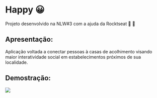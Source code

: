 # Happy :grinning:

Projeto desenvolvido na NLW#3 com a ajuda da Rocktseat :rocket: :seat:

## Apresentação:

Aplicação voltada a conectar pessoas à casas de acolhimento visando maior interatividade social em estabelecimentos próximos de sua localidade.

## Demostração:

![](HappyDemo.gif)